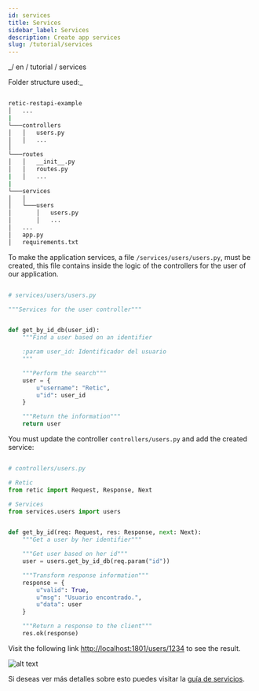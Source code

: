 ```yaml
---
id: services
title: Services
sidebar_label: Services
description: Create app services
slug: /tutorial/services
---
```


_/ en / tutorial / services

Folder structure used:_

```bash

retic-restapi-example
│   ...
|
└───controllers
│   │   users.py
│   │   ...
│
└───routes
│   │   __init__.py
│   │   routes.py
|   │   ...
|
└───services
│   │
│   └───users
│       │   users.py
│       │   ...
│   ...
│   app.py
│   requirements.txt

```

To make the application services, a file  `/services/users/users.py`, must be created, this file contains inside the logic of the controllers for the user of our application.

```python

# services/users/users.py

"""Services for the user controller"""


def get_by_id_db(user_id):
    """Find a user based on an identifier

    :param user_id: Identificador del usuario
    """

    """Perform the search"""
    user = {
        u"username": "Retic",
        u"id": user_id
    }

    """Return the information"""
    return user

```

You must update the controller `controllers/users.py` and add the created service:
```python

# controllers/users.py

# Retic
from retic import Request, Response, Next

# Services
from services.users import users


def get_by_id(req: Request, res: Response, next: Next):
    """Get a user by her identifier"""

    """Get user based on her id"""
    user = users.get_by_id_db(req.param("id"))

    """Transform response information"""
    response = {
        u"valid": True,
        u"msg": "Usuario encontrado.",
        u"data": user
    }

    """Return a response to the client"""
    res.ok(response)

```

Visit the following link [http://localhost:1801/users/1234](http://localhost:1801/users/1234) to see the result.

![alt text](../../static/img/api_rest_app_4.png "API REST")

Si deseas ver más detalles sobre esto puedes visitar la [guía de servicios](../concepts/services).
